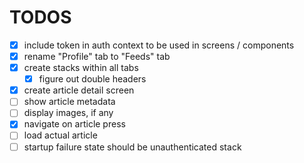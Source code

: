 # TODOS

- [x] include token in auth context to be used in screens / components
- [x] rename "Profile" tab to "Feeds" tab
- [x] create stacks within all tabs
  - [x] figure out double headers
- [x] create article detail screen
- [ ] show article metadata
- [ ] display images, if any
- [x] navigate on article press
- [ ] load actual article
- [ ] startup failure state should be unauthenticated stack
